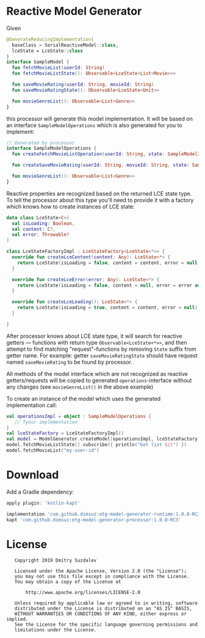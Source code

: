 # Reactive Model Generator

Given

```kotlin
@GenerateReducingImplementation(
  baseClass = SerialReactiveModel::class, 
  lceState = LceState::class
)
interface SampleModel {
  fun fetchMovieList(userId: String)
  fun fetchMovieListState(): Observable<LceState<List<Movie>>>

  fun saveMovieRating(userId: String, movieId: String)
  fun saveMovieRatingState(): Observable<LceState<Unit>>

  fun movieGenreList(): Observable<List<Genre>>
}
```

this processor will generate this model implementation.
It will be based on an interface `SampleModelOperations` which is also generated for you to implement:

```kotlin
// Generated by processor
interface SampleModelOperations {
  fun createFetchMovieListOperation(userId: String, state: SampleModelImpl.State): Single<LceState<List<Movie>>>

  fun createSaveMovieRating(userId: String, movieId: String, state: SampleModelImpl.State): Completable

  fun movieGenreList(): Observable<List<Genre>>
}
```

Reactive properties are recognized based on the returned LCE state type. To tell the processor about this type you'll need to provide it with a factory which knows how to create instances of LCE state:

```kotlin
data class LceState<C>(
  val isLoading: Boolean,
  val content: C?,
  val error: Throwable?
)

class LceStateFactoryImpl : LceStateFactory<LceState<*>> {
  override fun createLceContent(content: Any): LceState<*> {
    return LceState(isLoading = false, content = content, error = null)
  }

  override fun createLceError(error: Any): LceState<*> {
    return LceState(isLoading = false, content = null, error = error as Throwable)
  }

  override fun createLceLoading(): LceState<*> {
    return LceState(isLoading = true, content = content, error = null)
  }

}
```

After processor knows about LCE state type, it will search for reactive getters — functions with return type `Observable<LceState<*>>`, and then attempt to find matching "request"-functions by removing `State` suffix from getter name. For example: getter `saveMovieRatingState` should have request named `saveMovieRating` to be found by processor.

All methods of the model interface which are not recognized as reactive getters/requests will be copied to generated `operations`-interface without any changes (see `movieGenreList()` in the above example)

To create an instance of the model which uses the generated implementation call:

```kotlin
val operationsImpl = object : SampleModelOperations {
   // Tyour implementation
}
val lceStateFactory = LceStateFactoryImpl()
val model = ModelGenerator.createModel(operationsImpl, lceStateFactory)
model.fetchMovieListState().subscribe({ println("Got list $it") })
model.fetchMovieList("my-user-id")
```

# Download

Add a Gradle dependency:

```gradle
apply plugin: 'kotlin-kapt'

implementation 'com.github.dimsuz:etg-model-generator-runtime:1.0.0-RC3'
kapt 'com.github.dimsuz:etg-model-generator-processor:1.0.0-RC3'
```

# License

```
   Copyright 2019 Dmitry Suzdalev

   Licensed under the Apache License, Version 2.0 (the "License");
   you may not use this file except in compliance with the License.
   You may obtain a copy of the License at

       http://www.apache.org/licenses/LICENSE-2.0

   Unless required by applicable law or agreed to in writing, software
   distributed under the License is distributed on an "AS IS" BASIS,
   WITHOUT WARRANTIES OR CONDITIONS OF ANY KIND, either express or implied.
   See the License for the specific language governing permissions and 
   limitations under the License.
```
